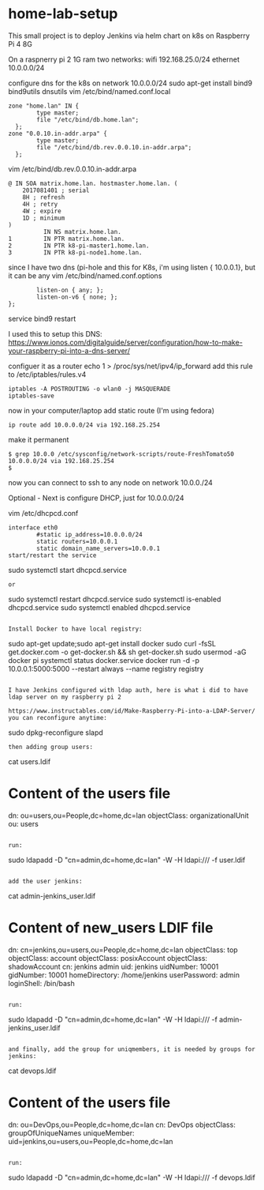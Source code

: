 # home-lab-setup
This small project is to deploy Jenkins via helm chart on k8s on Raspberry Pi 4 8G

On a raspnerry pi 2 1G ram
two networks:
wifi 192.168.25.0/24
ethernet 10.0.0.0/24

configure dns for the k8s on network 10.0.0.0/24
sudo apt-get install bind9 bind9utils dnsutils
vim /etc/bind/named.conf.local

```
zone "home.lan" IN {
        type master;
        file "/etc/bind/db.home.lan";
  };
zone "0.0.10.in-addr.arpa" {
        type master;
        file "/etc/bind/db.rev.0.0.10.in-addr.arpa";
  };
```

vim  /etc/bind/db.rev.0.0.10.in-addr.arpa
```
@ IN SOA matrix.home.lan. hostmaster.home.lan. (
    2017081401 ; serial
    8H ; refresh
    4H ; retry
    4W ; expire
    1D ; minimum
)
          IN NS matrix.home.lan.
1         IN PTR matrix.home.lan.
2         IN PTR k8-pi-master1.home.lan.
3         IN PTR k8-pi-node1.home.lan.
```

since I have two dns (pi-hole and this for K8s, i'm using listen { 10.0.0.1}, but it can be any
vim /etc/bind/named.conf.options 
```
        listen-on { any; };
        listen-on-v6 { none; };
};
```
service bind9 restart

I used this to setup this DNS: 
https://www.ionos.com/digitalguide/server/configuration/how-to-make-your-raspberry-pi-into-a-dns-server/


configuer it as a router
echo 1 > /proc/sys/net/ipv4/ip_forward
add this rule to /etc/iptables/rules.v4
```
iptables -A POSTROUTING -o wlan0 -j MASQUERADE
iptables-save
```
now in your computer/laptop add static route (I'm using fedora)
```
ip route add 10.0.0.0/24 via 192.168.25.254
```
make it permanent
```
$ grep 10.0.0 /etc/sysconfig/network-scripts/route-FreshTomato50
10.0.0.0/24 via 192.168.25.254
$ 
```

now you can connect to ssh to any node on network 10.0.0./24


Optional - Next is configure DHCP, just for 10.0.0.0/24

vim /etc/dhcpcd.conf
```
interface eth0
        #static ip_address=10.0.0.0/24
        static routers=10.0.0.1
        static domain_name_servers=10.0.0.1
start/restart the service
```
sudo systemctl start dhcpcd.service
```
or
```
sudo systemctl restart dhcpcd.service
sudo systemctl is-enabled dhcpcd.service
sudo systemctl enabled dhcpcd.service
```

Install Docker to have local registry:

```
sudo apt-get update;sudo apt-get install docker
sudo curl -fsSL get.docker.com -o get-docker.sh && sh get-docker.sh
sudo usermod -aG docker pi
systemctl status docker.service
docker run -d -p 10.0.0.1:5000:5000 --restart always --name registry registry
```

I have Jenkins configured with ldap auth, here is what i did to have ldap server on my raspberry pi 2

https://www.instructables.com/id/Make-Raspberry-Pi-into-a-LDAP-Server/
you can reconfigure anytime:
```
sudo dpkg-reconfigure slapd
```
then adding group users:
```
cat users.ldif
# Content of the users file

dn: ou=users,ou=People,dc=home,dc=lan
objectClass: organizationalUnit
ou: users
```

run:

```
sudo ldapadd -D "cn=admin,dc=home,dc=lan" -W -H ldapi:/// -f user.ldif
```

add the user jenkins:
```
cat admin-jenkins_user.ldif
# Content of new_users LDIF file

dn: cn=jenkins,ou=users,ou=People,dc=home,dc=lan
objectClass: top
objectClass: account
objectClass: posixAccount
objectClass: shadowAccount
cn: jenkins admin
uid: jenkins
uidNumber: 10001
gidNumber: 10001
homeDirectory: /home/jenkins
userPassword: admin
loginShell: /bin/bash
```

run:
```
sudo ldapadd -D "cn=admin,dc=home,dc=lan" -W -H ldapi:/// -f admin-jenkins_user.ldif
```

and finally, add the group for uniqmembers, it is needed by groups for jenkins:

```
cat devops.ldif
# Content of the users file

dn: ou=DevOps,ou=People,dc=home,dc=lan
cn: DevOps
objectClass: groupOfUniqueNames
uniqueMember: uid=jenkins,ou=users,ou=People,dc=home,dc=lan
```

run:
```
sudo ldapadd -D "cn=admin,dc=home,dc=lan" -W -H ldapi:/// -f devops.ldif 
```

